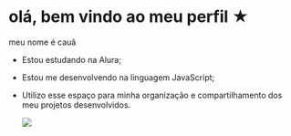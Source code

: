 # olá, bem vindo ao meu perfil ★
meu nome é cauã

- Estou estudando na Alura;
- Estou me desenvolvendo na linguagem JavaScript;
- Utilizo esse espaço para minha organização e compartilhamento dos meu projetos desenvolvidos.

  ![](https://i.pinimg.com/originals/86/16/ae/8616aeba265e9afb10767ef8315a4943.jpg)
